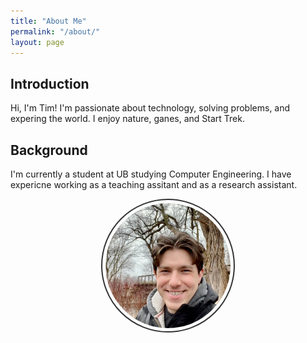 ```yaml
---
title: "About Me"
permalink: "/about/"
layout: page
---
```


## Introduction

Hi, I'm Tim! I'm passionate about technology, solving problems, and expering the world. I enjoy nature, ganes, and Start Trek.

## Background

I'm currently a student at UB studying Computer Engineering. I have expericne working as a teaching assitant and as a research assistant.

<style>
    .rounded-image {
        border-radius: 50%;
        border: 2px solid #333; /* Change the color and thickness of the border */
        padding: 5px; /* Add padding to the border */
        width: 200px; /* Set the width of the image */
        height: 200px; /* Maintain aspect ratio */
        display: block; /* Ensure the image is displayed as a block element */
        margin: auto; /* Center the image horizontally */
        object-fit: cover; /* Ensure the image covers the entire circle */
    }
</style>


<img src="/assets/images/nautre.jpeg" alt="Profile Picture" class="rounded-image">




